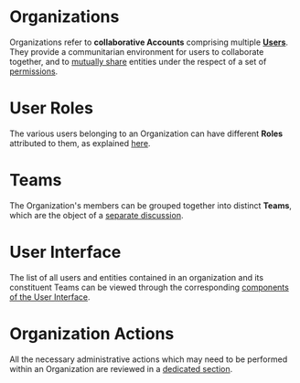 # Organizations

Organizations refer to **collaborative Accounts** comprising multiple **[Users](/accounts/users.md)**. They provide a communitarian environment for users to collaborate together, and to [mutually share](../sharing/ui.md) entities under the respect of a set of [permissions](/entities-general/permissions.md).

# User Roles

The various users belonging to an Organization can have different **Roles** attributed to them, as explained [here](roles.md).

# Teams

The Organization's members can be grouped together into distinct **Teams**, which are the object of a [separate discussion](teams.md).

# User Interface

The list of all users and entities contained in an organization and its constituent Teams can be viewed through the corresponding [components of the User Interface](../ui/overview.md).

# Organization Actions

All the necessary administrative actions which may need to be performed within an Organization are reviewed in a [dedicated section](../actions/organization/overview.md).
